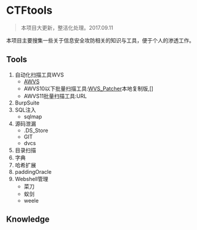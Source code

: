 # CTFtools

> 本项目大更新，整洁化处理。2017.09.11

本项目主要搜集一些关于信息安全攻防相关的知识与工具，便于个人的渗透工作。

## Tools

1. 自动化扫描工具WVS
   - [AWVS](https://www.acunetix.com/vulnerability-scanner/)
   - AWVS10以下批量扫描工具:[WVS_Patcher](https://github.com/n0tr00t/WVS_Patcher)本地复制版,[]
   - AWVS11批量扫描工具:URL
2. BurpSuite 
3. SQL注入
   - sqlmap
4. 源码泄漏
   - .DS_Store
   - GIT
   - dvcs
5. 目录扫描
6. 字典
7. 哈希扩展
8. paddingOracle
9. Webshell管理
   - 菜刀
   - 蚁剑
   - weele

## Knowledge